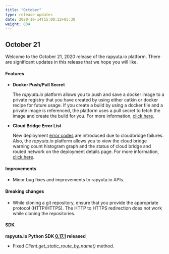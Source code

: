 ```yaml
---
title: "October"
type: release-updates
date: 2020-10-14T15:00:22+05:30
weight: 834
---
```



## October 21
Welcome to the October 21, 2020 release of the rapyuta.io platform. There
are significant updates in this release that we hope you will like.

#### Features
* **Docker Push/Pull Secret**

    The *rapyuta.io* platform allows you to push and save a docker image to a private registry that you have created by using either catkin or docker recipe for future usage. If you create a build by using a docker file and a private image is referenced, the platform uses a pull secret to fetch the image and create the build for you. For more information, [click here](/developer-guide/create-software-packages/builds/build-creation).

* **Cloud Bridge Error List**
    
    New deployment [error codes](/developer-guide/manage-software-cycle/deployments/#error-codes) are introduced due to cloudbridge failures. Also, the *rapyuta.io* platform allows you to view the cloud bridge warning count histogram graph and the status of cloud bridge and routed network on the deployment details page. For more information, [click here](/developer-guide/manage-software-cycle/deployments/#network-configuration-for-executables).

#### Improvements
	
- Minor bug fixes and improvements to rapyuta.io APIs.

#### Breaking changes
	
- While cloning a git repository, ensure that you provide the appropriate protocol (HTTP/HTTPS). The HTTP to HTTPS redirection does not work while cloning the repositories.

#### SDK
**rapyuta.io Python SDK [0.17.1](/developer-guide/tooling-automation/python-sdk/#installation) released** 

- Fixed *Client.get_static_route_by_name()* method. 

